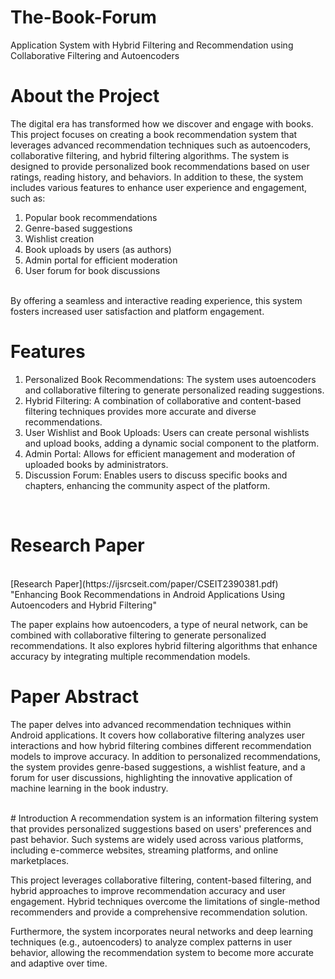 # The-Book-Forum
 Application System with Hybrid Filtering and Recommendation using Collaborative Filtering and Autoencoders<br>

# About the Project<br>
The digital era has transformed how we discover and engage with books. This project focuses on creating a book recommendation system that leverages advanced recommendation techniques such as autoencoders, collaborative filtering, and hybrid filtering algorithms. The system is designed to provide personalized book recommendations based on user ratings, reading history, and behaviors. In addition to these, the system includes various features to enhance user experience and engagement, such as: <br>

1. Popular book recommendations
2. Genre-based suggestions
3. Wishlist creation
4. Book uploads by users (as authors)
5. Admin portal for efficient moderation
6. User forum for book discussions
<br>
By offering a seamless and interactive reading experience, this system fosters increased user satisfaction and platform engagement.
<br>

# Features

1. Personalized Book Recommendations: The system uses autoencoders and collaborative filtering to generate personalized reading suggestions.
2. Hybrid Filtering: A combination of collaborative and content-based filtering techniques provides more accurate and diverse recommendations.
3. User Wishlist and Book Uploads: Users can create personal wishlists and upload books, adding a dynamic social component to the platform.
4. Admin Portal: Allows for efficient management and moderation of uploaded books by administrators.
5. Discussion Forum: Enables users to discuss specific books and chapters, enhancing the community aspect of the platform.
<br>

# Research Paper
<br>
[Research Paper](https://ijsrcseit.com/paper/CSEIT2390381.pdf)<br> 
"Enhancing Book Recommendations in Android Applications Using Autoencoders and Hybrid Filtering" <br>

The paper explains how autoencoders, a type of neural network, can be combined with collaborative filtering to generate personalized recommendations. It also explores hybrid filtering algorithms that enhance accuracy by integrating multiple recommendation models.
<br>
# Paper Abstract
The paper delves into advanced recommendation techniques within Android applications. It covers how collaborative filtering analyzes user interactions and how hybrid filtering combines different recommendation models to improve accuracy. In addition to personalized recommendations, the system provides genre-based suggestions, a wishlist feature, and a forum for user discussions, highlighting the innovative application of machine learning in the book industry.


<br>
# Introduction
A recommendation system is an information filtering system that provides personalized suggestions based on users' preferences and past behavior. Such systems are widely used across various platforms, including e-commerce websites, streaming platforms, and online marketplaces.

This project leverages collaborative filtering, content-based filtering, and hybrid approaches to improve recommendation accuracy and user engagement. Hybrid techniques overcome the limitations of single-method recommenders and provide a comprehensive recommendation solution.

Furthermore, the system incorporates neural networks and deep learning techniques (e.g., autoencoders) to analyze complex patterns in user behavior, allowing the recommendation system to become more accurate and adaptive over time.

